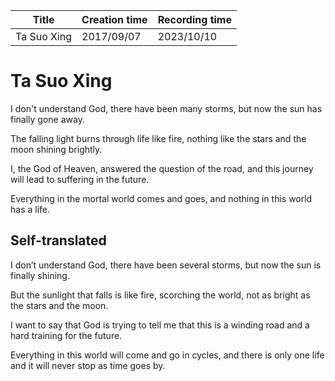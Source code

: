 | Title       | Creation time | Recording time |
| ----------- | ------------- | -------------- |
| Ta Suo Xing | 2017/09/07    | 2023/10/10     |

# Ta Suo Xing

I don't understand God, there have been many storms, but now the sun has finally gone away.

The falling light burns through life like fire, nothing like the stars and the moon shining brightly.

I, the God of Heaven, answered the question of the road, and this journey will lead to suffering in the future.

Everything in the mortal world comes and goes, and nothing in this world has a life.

## Self-translated

I don’t understand God, there have been several storms, but now the sun is finally shining.

But the sunlight that falls is like fire, scorching the world, not as bright as the stars and the moon.

I want to say that God is trying to tell me that this is a winding road and a hard training for the future.

Everything in this world will come and go in cycles, and there is only one life and it will never stop as time goes by.
